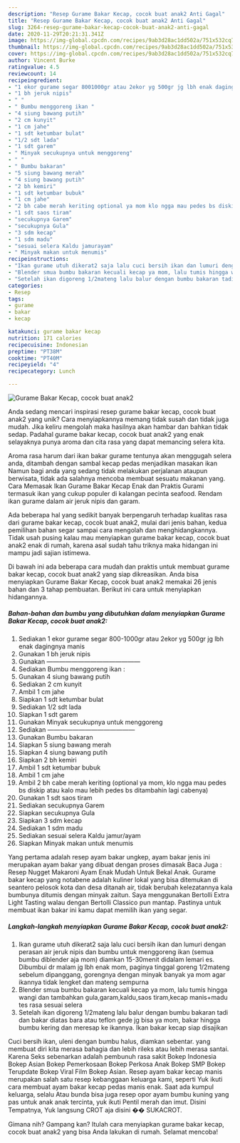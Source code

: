 ```yaml
---
description: "Resep Gurame Bakar Kecap, cocok buat anak2 Anti Gagal"
title: "Resep Gurame Bakar Kecap, cocok buat anak2 Anti Gagal"
slug: 3264-resep-gurame-bakar-kecap-cocok-buat-anak2-anti-gagal
date: 2020-11-29T20:21:31.341Z
image: https://img-global.cpcdn.com/recipes/9ab3d28ac1dd502a/751x532cq70/gurame-bakar-kecap-cocok-buat-anak2-foto-resep-utama.jpg
thumbnail: https://img-global.cpcdn.com/recipes/9ab3d28ac1dd502a/751x532cq70/gurame-bakar-kecap-cocok-buat-anak2-foto-resep-utama.jpg
cover: https://img-global.cpcdn.com/recipes/9ab3d28ac1dd502a/751x532cq70/gurame-bakar-kecap-cocok-buat-anak2-foto-resep-utama.jpg
author: Vincent Burke
ratingvalue: 4.5
reviewcount: 14
recipeingredient:
- "1 ekor gurame segar 8001000gr atau 2ekor yg 500gr jg lbh enak dagingnya manis"
- "1 bh jeruk nipis"
- " "
- " Bumbu menggoreng ikan "
- "4 siung bawang putih"
- "2 cm kunyit"
- "1 cm jahe"
- "1 sdt ketumbar bulat"
- "1/2 sdt lada"
- "1 sdt garem"
- " Minyak secukupnya untuk menggoreng"
- " "
- " Bumbu bakaran"
- "5 siung bawang merah"
- "4 siung bawang putih"
- "2 bh kemiri"
- "1 sdt ketumbar bubuk"
- "1 cm jahe"
- "2 bh cabe merah keriting optional ya mom klo ngga mau pedes bs diskip atau kalo mau lebih pedes bs ditambahin lagi cabenya"
- "1 sdt saos tiram"
- "secukupnya Garem"
- "secukupnya Gula"
- "3 sdm kecap"
- "1 sdm madu"
- "sesuai selera Kaldu jamurayam"
- " Minyak makan untuk menumis"
recipeinstructions:
- "Ikan gurame utuh dikerat2 saja lalu cuci bersih ikan dan lumuri dengan perasan air jeruk nipis dan bumbu untuk menggoreng ikan (semua bumbu diblender aja mom) diamkan 15-30menit didalam lemari es. Dibumbui dr malam jg lbh enak mom, paginya tinggal goreng 1/2mateng sebelum dipanggang, gorengnya dengan minyak banyak ya mom agar ikannya tidak lengket dan mateng sempurna"
- "Blender smua bumbu bakaran kecuali kecap ya mom, lalu tumis hingga wangi dan tambahkan gula,garam,kaldu,saos tiram,kecap manis+madu tes rasa sesuai selera"
- "Setelah ikan digoreng 1/2mateng lalu balur dengan bumbu bakaran tadi dan bakar diatas bara atau teflon gede jg bisa ya mom, bakar hingga bumbu kering dan meresap ke ikannya. Ikan bakar kecap siap disajikan"
categories:
- Resep
tags:
- gurame
- bakar
- kecap

katakunci: gurame bakar kecap 
nutrition: 171 calories
recipecuisine: Indonesian
preptime: "PT38M"
cooktime: "PT40M"
recipeyield: "4"
recipecategory: Lunch

---
```



![Gurame Bakar Kecap, cocok buat anak2](https://img-global.cpcdn.com/recipes/9ab3d28ac1dd502a/751x532cq70/gurame-bakar-kecap-cocok-buat-anak2-foto-resep-utama.jpg)

Anda sedang mencari inspirasi resep gurame bakar kecap, cocok buat anak2 yang unik? Cara menyiapkannya memang tidak susah dan tidak juga mudah. Jika keliru mengolah maka hasilnya akan hambar dan bahkan tidak sedap. Padahal gurame bakar kecap, cocok buat anak2 yang enak selayaknya punya aroma dan cita rasa yang dapat memancing selera kita.

Aroma rasa harum dari ikan bakar gurame tentunya akan menggugah selera anda, ditambah dengan sambal kecap pedas menjadikan masakan ikan Namun bagi anda yang sedang tidak melakukan perjalanan ataupun berwisata, tidak ada salahnya mencoba membuat sesuatu makanan yang. Cara Memasak Ikan Gurame Bakar Kecap Enak dan Praktis Gurami termasuk ikan yang cukup populer di kalangan pecinta seafood. Rendam ikan gurame dalam air jeruk nipis dan garam.

Ada beberapa hal yang sedikit banyak berpengaruh terhadap kualitas rasa dari gurame bakar kecap, cocok buat anak2, mulai dari jenis bahan, kedua pemilihan bahan segar sampai cara mengolah dan menghidangkannya. Tidak usah pusing kalau mau menyiapkan gurame bakar kecap, cocok buat anak2 enak di rumah, karena asal sudah tahu triknya maka hidangan ini mampu jadi sajian istimewa.


Di bawah ini ada beberapa cara mudah dan praktis untuk membuat gurame bakar kecap, cocok buat anak2 yang siap dikreasikan. Anda bisa menyiapkan Gurame Bakar Kecap, cocok buat anak2 memakai 26 jenis bahan dan 3 tahap pembuatan. Berikut ini cara untuk menyiapkan hidangannya.

<!--inarticleads1-->

##### Bahan-bahan dan bumbu yang dibutuhkan dalam menyiapkan Gurame Bakar Kecap, cocok buat anak2:

1. Sediakan 1 ekor gurame segar 800-1000gr atau 2ekor yg 500gr jg lbh enak dagingnya manis
1. Gunakan 1 bh jeruk nipis
1. Gunakan  ———————————————
1. Sediakan  Bumbu menggoreng ikan :
1. Gunakan 4 siung bawang putih
1. Sediakan 2 cm kunyit
1. Ambil 1 cm jahe
1. Siapkan 1 sdt ketumbar bulat
1. Sediakan 1/2 sdt lada
1. Siapkan 1 sdt garem
1. Gunakan  Minyak secukupnya untuk menggoreng
1. Sediakan  ——————————————
1. Gunakan  Bumbu bakaran
1. Siapkan 5 siung bawang merah
1. Siapkan 4 siung bawang putih
1. Siapkan 2 bh kemiri
1. Ambil 1 sdt ketumbar bubuk
1. Ambil 1 cm jahe
1. Ambil 2 bh cabe merah keriting (optional ya mom, klo ngga mau pedes bs diskip atau kalo mau lebih pedes bs ditambahin lagi cabenya)
1. Gunakan 1 sdt saos tiram
1. Sediakan secukupnya Garem
1. Siapkan secukupnya Gula
1. Siapkan 3 sdm kecap
1. Sediakan 1 sdm madu
1. Sediakan sesuai selera Kaldu jamur/ayam
1. Siapkan  Minyak makan untuk menumis


Yang pertama adalah resep ayam bakar ungkep, ayam bakar jenis ini merupakan ayam bakar yang dibuat dengan proses dimasak Baca Juga : Resep Nugget Makaroni Ayam Enak Mudah Untuk Bekal Anak. Gurame bakar kecap yang notabene adalah kuliner lokal yang bisa ditemukan di seantero pelosok kota dan desa ditanah air, tidak berubah kelezatannya kala bumbunya ditumis dengan minyak zaitun. Saya menggunakan Bertolli Extra Light Tasting walau dengan Bertolli Classico pun mantap. Pastinya untuk membuat ikan bakar ini kamu dapat memilih ikan yang segar. 

<!--inarticleads2-->

##### Langkah-langkah menyiapkan Gurame Bakar Kecap, cocok buat anak2:

1. Ikan gurame utuh dikerat2 saja lalu cuci bersih ikan dan lumuri dengan perasan air jeruk nipis dan bumbu untuk menggoreng ikan (semua bumbu diblender aja mom) diamkan 15-30menit didalam lemari es. Dibumbui dr malam jg lbh enak mom, paginya tinggal goreng 1/2mateng sebelum dipanggang, gorengnya dengan minyak banyak ya mom agar ikannya tidak lengket dan mateng sempurna
1. Blender smua bumbu bakaran kecuali kecap ya mom, lalu tumis hingga wangi dan tambahkan gula,garam,kaldu,saos tiram,kecap manis+madu tes rasa sesuai selera
1. Setelah ikan digoreng 1/2mateng lalu balur dengan bumbu bakaran tadi dan bakar diatas bara atau teflon gede jg bisa ya mom, bakar hingga bumbu kering dan meresap ke ikannya. Ikan bakar kecap siap disajikan


Cuci bersih ikan, uleni dengan bumbu halus, diamkan sebentar. yang membuat diri kita merasa bahagia dan lebih rileks atau lebih merasa santai. Karena Seks sebenarkan adalah pembunuh rasa sakit Bokep Indonesia Bokep Asian Bokep Pemerkosaan Bokep Perkosa Anak Bokep SMP Bokep Terupdate Bokep Viral Film Bokep Asian. Resep ayam bakar kecap manis merupakan salah satu resep kebanggaan keluarga kami, seperti Yuk ikuti cara membuat ayam bakar kecap pedas manis enak. Saat ada kumpul keluarga, selalu Atau bunda bisa juga resep opor ayam bumbu kuning yang pas untuk anak anak tercinta, yuk ikuti  Pentil merah dan imut. Disini Tempatnya, Yuk langsung CROT aja disini �� SUKACROT. 

Gimana nih? Gampang kan? Itulah cara menyiapkan gurame bakar kecap, cocok buat anak2 yang bisa Anda lakukan di rumah. Selamat mencoba!
